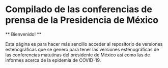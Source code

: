 # Compilado de las conferencias de prensa de la Presidencia de México

** Bienvenido! ** 

Esta página es para hacer más sencillo acceder al repositorio de versiones estenográficas que se generó para tener las versiones estenográficas de las conferencias matutinas del presidente de México así como las de informes acerca de la epidemia de COVID-19.
